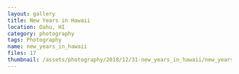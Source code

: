 ```yaml
---
layout: gallery
title: New Years in Hawaii
location: Oahu, HI
category: photography
tags: Photography
name: new_years_in_hawaii
files: 17
thumbnail: /assets/photography/2018/12/31-new_years_in_hawaii/new_years_in_hawaii-6.jpg
---
```

